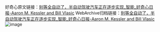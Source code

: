 好奇心原文链接：[别等全自动了，半自动驾驶汽车正在逐步实现_智能_好奇心日报-Aaron M. Kessler and Bill Vlasic](https://www.qdaily.com/articles/8164.html)
WebArchive归档链接：[别等全自动了，半自动驾驶汽车正在逐步实现_智能_好奇心日报-Aaron M. Kessler and Bill Vlasic](http://web.archive.org/web/20160812191934/http://www.qdaily.com:80/articles/8164.html)
![image](http://ww3.sinaimg.cn/large/007d5XDply1g3vax2i8sqj30u04xnnpd)